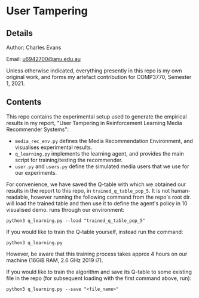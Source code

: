 # User Tampering

## Details

Author: Charles Evans 

Email: u6942700@anu.edu.au

Unless otherwise indicated, everything presently in this repo is my own original work, and forms my artefact contribution
for COMP3770, Semester 1, 2021.

## Contents

This repo contains the experimental setup used to generate the empirical results in my report, "User Tampering in
Reinforcement Learning Media Recommender Systems":

 - `media_rec_env.py` defines the Media Recommendation Environment, and visualises experimental results.
 - `q_learning.py` implements the learning agent, and provides the main script for training/testing the recommender.
 - `user.py` and `users.py` define the simulated media users that we use for our experiments.
 
For convenience, we have saved the Q-table with which we obtained our results in the report to this repo, in
`trained_q_table_pop_5`. It is not human-readable, however running the following command from the repo's root dir.
will load the trained table and then use it to define the agent's policy in 10 visualised demo. runs through our environment:

`python3 q_learning.py --load "trained_q_table_pop_5"`

If you would like to train the Q-table yourself, instead run the command:

`python3 q_learning.py`

However, be aware that this training process takes approx 4 hours on our machine (16GiB RAM, 2.6 GHz 2019 i7).

If you would like to train the algorithm and save its Q-table to some existing file in the repo (for subsequent loading with the 
first command above, run):

`python3 q_learning.py --save "<file_name>"`

